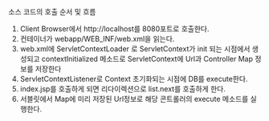 소스 코드의 호출 순서 및 흐름
1. Client Browser에서 http://localhost를 8080포트로 호출한다.
2. 컨테이너가 webapp/WEB_INF/web.xml을 읽는다.
3. web.xml에 ServletContextLoader 로 ServletContext가 init 되는 시점에서 생성되고 contextInitialized 메소드로 ServletContext에 Url과 Controller Map 정보를 저장한다  
4. ServletContextListener로 Context 초기화되는 시점에 DB를 execute한다.
5. index.jsp를 호출하게 되면 리다이렉션으로 list.next를 호출하게 한다.
6. 서블릿에서 Map에 미리 저장된 Url정보로 해당 콘트롤러의 execute 메소드를 실행한다. 